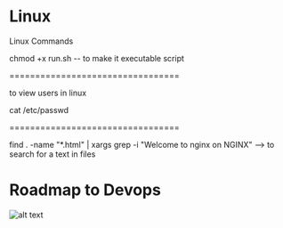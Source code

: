 # Linux
Linux Commands


chmod +x run.sh  -- to make it executable script

=================================

to view users in linux

cat /etc/passwd

=================================

find . -name "*.html" | xargs grep -i "Welcome to nginx on NGINX"  --> to search for a text in files

# Roadmap to Devops

![alt text](https://github.com/svilambi/Linux/blob/main/devops.jpg)
